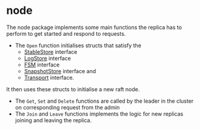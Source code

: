 # node

The node package implements some main functions the replica has to perform to get started and respond to requests.

- The `Open` function initialises structs that satisfy the
  - [StableStore](https://pkg.go.dev/github.com/hashicorp/raft#StableStore) interface
  - [LogStore](https://pkg.go.dev/github.com/hashicorp/raft#LogStore) interface
  - [FSM](https://pkg.go.dev/github.com/hashicorp/raft#FSM) interface
  - [SnapshotStore](https://pkg.go.dev/github.com/hashicorp/raft#SnapshotStore) interface and
  - [Transport](https://pkg.go.dev/github.com/hashicorp/raft#Transport) interface. 
  
It then uses these structs to initialise a new raft node.

- The `Get`, `Set` and `Delete` functions are called by the leader in the cluster on corresponding request from the
  admin
- The `Join` and `Leave` functions implements the logic for new replicas joining and leaving the replica.
